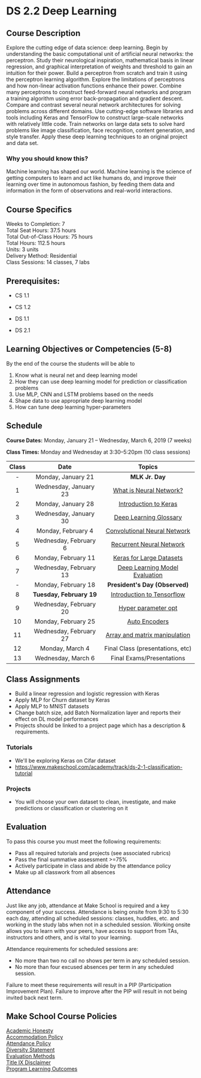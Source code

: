 # DS 2.2 Deep Learning

## Course Description

Explore the cutting edge of data science: deep learning. Begin by understanding the basic computational unit of artificial neural networks: the perceptron. Study their neurological inspiration, mathematical basis in linear regression, and graphical interpretation of weights and threshold to gain an intuition for their power. Build a perceptron from scratch and train it using the perceptron learning algorithm. Explore the limitations of perceptrons and how non-linear activation functions enhance their power. Combine many perceptrons to construct feed-forward neural networks and program a training algorithm using error back-propagation and gradient descent. Compare and contrast several neural network architectures for solving problems across different domains. Use cutting-edge software libraries and tools including Keras and TensorFlow to construct large-scale networks with relatively little code. Train networks on large data sets to solve hard problems like image classification, face recognition, content generation, and style transfer. Apply these deep learning techniques to an original project and data set.

### Why you should know this?

Machine learning has shaped our world. Machine learning is the science of getting computers to learn and act like humans do, and improve their learning over time in autonomous fashion, by feeding them data and information in the form of observations and real-world interactions.

## Course Specifics

Weeks to Completion:  7 <br>
Total Seat Hours:  37.5 hours <br>
Total Out-of-Class Hours: 75 hours <br>
Total Hours: 112.5 hours <br>
Units:  3 units <br>
Delivery Method:  Residential <br>
Class Sessions:  14 classes, 7 labs

## Prerequisites:  

- CS 1.1

- CS 1.2

- DS 1.1

- DS 2.1

## Learning Objectives or Competencies (5-8)

By the end of the course the students will be able to

1. Know what is neural net and deep learning model
1. How they can use deep learning model for prediction or classification problems
1. Use MLP, CNN and LSTM problems based on the needs
1. Shape data to use appropriate deep learning model   
1. How can tune deep learning hyper-parameters



## Schedule
**Course Dates:** Monday, January 21 – Wednesday, March 6, 2019 (7 weeks)

**Class Times:** Monday and Wednesday at 3:30–5:20pm (10 class sessions)

| Class |          Date          |                 Topics                  |
|:-----:|:----------------------:|:---------------------------------------:|
|  -  | Monday, January 21             | **MLK Jr. Day** |
|  1 | Wednesday, January 23    | [What is Neural Network?] |
|  2 | Monday, January 28             | [Introduction to Keras] |
|  3 |  Wednesday, January 30             | [Deep Learning Glossary] |
|  4 | Monday, February 4             | [Convolutional Neural Network] |
|  5 |  Wednesday, February 6             | [Recurrent Neural Network] |
|  6 | Monday, February 11             | [Keras for Large Datasets] |
|  7 |  Wednesday, February 13            | [Deep Learning Model Evaluation] |
|  -  | Monday, February 18             | **President's Day (Observed)** |
|  8  | **Tuesday, February 19**             | [Introduction to Tensorflow] |
|  9 |  Wednesday, February 20            | [Hyper parameter opt] |
|  10 | Monday, February 25             | [Auto Encoders] |
|  11 |  Wednesday, February 27            | [Array and matrix manipulation] |
|  12 | Monday, March 4             | Final Class (presentations, etc) |
|  13 |  Wednesday, March 6            | Final Exams/Presentations |



[What is Neural Network?]: Lessons/WhatisNeuralNetwork.md
[Introduction to Keras]: Lessons/IntroductiontoKeras.md
[Deep Learning Glossary]: Lessons/DeepLearningGlossary.md
[Convolutional Neural Network]: Lessons/ConvolutionalNeuralNetwork.md
[Recurrent Neural Network]: Lessons/RecurrentNeuralNetwork.md
[Keras for Large Datasets]:Lessons/KerasforLargeDatasets.md
[Deep Learning Model Evaluation]: Lessons/DeepLearningModelEvaluation.md
[Introduction to Tensorflow]: Lessons/IntroductiontoTensorflow.md
[Hyper parameter opt]: Lessons/Hyperparameteropt.md
[Auto Encoders]: Lessons/AutoEncoders.md
[Array and matrix manipulation]:Lessons/Arrayandmatrixmanipulation.md

## Class Assignments

- Build a linear regression and logistic regression with Keras
- Apply MLP for Churn dataset by Keras
- Apply MLP to MNIST datasets
- Change batch size, add Batch Normalization layer and reports their effect on DL model performances
- Projects should be linked to a project page which has a description & requirements.

### Tutorials
- We'll be exploring Keras on Cifar dataset
- https://www.makeschool.com/academy/track/ds-2-1-classification-tutorial

### Projects
- You will choose your own dataset to clean, investigate, and make predictions or classification or clustering on it


## Evaluation

To pass this course you must meet the following requirements:

- Pass all required tutorials and projects (see associated rubrics)
- Pass the final summative assessment >=75%
- Actively participate in class and abide by the attendance policy
- Make up all classwork from all absences

## Attendance
 Just like any job, attendance at Make School is required and a key component of your success. Attendance is being onsite from 9:30 to 5:30 each day, attending all scheduled sessions: classes, huddles, etc. and working in the study labs when not in a scheduled session. Working onsite allows you to learn with your peers, have access to support from TAs, instructors and others, and is vital to your learning.

Attendance requirements for scheduled sessions are:
- No more than two no call no shows per term in any scheduled session.
- No more than four excused absences per term in any scheduled session.

Failure to meet these requirements will result in a PIP (Participation Improvement Plan).  Failure to improve after the PIP will result in not being invited back next term.   


## Make School Course Policies

[Academic Honesty](https://github.com/Product-College-Courses/Common-Syllabus-Sections/blob/master/Academic-Honesty-and-Plagiarism.md)<br>
[Accommodation Policy](https://github.com/Product-College-Courses/Common-Syllabus-Sections/blob/master/Accommodation-Policy.md)<br>
[Attendance Policy]()  
[Diversity Statement](https://github.com/Product-College-Courses/Common-Syllabus-Sections/blob/master/Diversity-Statement.md)<br>
[Evaluation Methods](https://github.com/Product-College-Courses/Common-Syllabus-Sections/blob/master/Evaluation-Methods.md)
<br>
[Title IX Disclaimer](https://github.com/Product-College-Courses/Common-Syllabus-Sections/blob/master/Evaluations-Title-X-Disclaimer.md)<br>
[Program Learning Outcomes](https://github.com/Product-College-Courses/Common-Syllabus-Sections/blob/master/Program-Learning-Outcomes.md)
